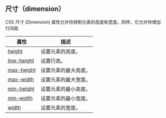 ## 尺寸（dimension）

CSS 尺寸 (Dimension) 属性允许你控制元素的高度和宽度。同样，它允许你增加行间距

| 属性                                                         | 描述                 |
| ------------------------------------------------------------ | -------------------- |
| [height](https://www.w3cschool.cn/cssref/pr-dim-height.html) | 设置元素的高度。     |
| [line-height](https://www.w3cschool.cn/cssref/pr-dim-line-height.html) | 设置行高。           |
| [max-height](https://www.w3cschool.cn/cssref/pr-dim-max-height.html) | 设置元素的最大高度。 |
| [max-width](https://www.w3cschool.cn/cssref/pr-dim-max-width.html) | 设置元素的最大宽度。 |
| [min-height](https://www.w3cschool.cn/cssref/pr-dim-min-height.html) | 设置元素的最小高度。 |
| [min-width](https://www.w3cschool.cn/cssref/pr-dim-min-width.html) | 设置元素的最小宽度。 |
| [width](https://www.w3cschool.cn/cssref/pr-dim-width.html)   | 设置元素的宽度。     |